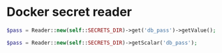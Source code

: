 # Docker secret reader

```php
$pass = Reader::new(self::SECRETS_DIR)->get('db_pass')->getValue();

$pass = Reader::new(self::SECRETS_DIR)->getScalar('db_pass');

```
